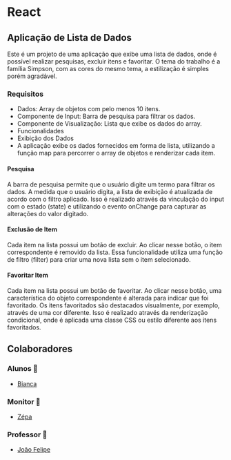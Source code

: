 # React
## Aplicação de Lista de Dados
Este é um projeto de uma aplicação que exibe uma lista de dados, onde é possível realizar pesquisas, excluir itens e favoritar. O tema do trabalho é a família Simpson, com as cores do mesmo tema, a estilização é simples porém agradável.

### Requisitos
- Dados: Array de objetos com pelo menos 10 itens.
- Componente de Input: Barra de pesquisa para filtrar os dados.
- Componente de Visualização: Lista que exibe os dados do array.
- Funcionalidades
- Exibição dos Dados
- A aplicação exibe os dados fornecidos em forma de lista, utilizando a função map para percorrer o array de objetos e renderizar cada item.

#### Pesquisa
A barra de pesquisa permite que o usuário digite um termo para filtrar os dados. A medida que o usuário digita, a lista de exibição é atualizada de acordo com o filtro aplicado. Isso é realizado através da vinculação do input com o estado (state) e utilizando o evento onChange para capturar as alterações do valor digitado.

#### Exclusão de Item
Cada item na lista possui um botão de excluir. Ao clicar nesse botão, o item correspondente é removido da lista. Essa funcionalidade utiliza uma função de filtro (filter) para criar uma nova lista sem o item selecionado.

#### Favoritar Item
Cada item na lista possui um botão de favoritar. Ao clicar nesse botão, uma característica do objeto correspondente é alterada para indicar que foi favoritado. Os itens favoritados são destacados visualmente, por exemplo, através de uma cor diferente. Isso é realizado através da renderização condicional, onde é aplicada uma classe CSS ou estilo diferente aos itens favoritados.


## Colaboradores 

### Alunos 🚀
- [Bianca](https://www.linkedin.com/in/bianca-gall-de-freitas-349b0175/) 

### Monitor 🚀
- [Zépa](https://github.com/moisesbaddini)

### Professor 🚀
- [João Felipe](https://www.linkedin.com/in/brjoaof/)
